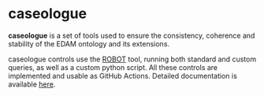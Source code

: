 # caseologue

**caseologue** is a set of tools used to ensure the consistency, coherence and stability of the EDAM ontology and its extensions.

caseologue controls use the [ROBOT](http://robot.obolibrary.org/) tool, running both standard and custom queries, as well as a custom python script. All these controls are implemented and usable as GitHub Actions. Detailed documentation is available [here](https://edamontology.github.io/caseologue/).
